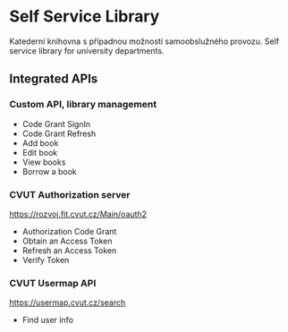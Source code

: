 # Self Service Library
Katederní knihovna s případnou možností samoobslužného provozu.
Self service library for university departments.

## Integrated APIs
### Custom API, library management
* Code Grant SignIn
* Code Grant Refresh
* Add book
* Edit book
* View books
* Borrow a book
### CVUT Authorization server
https://rozvoj.fit.cvut.cz/Main/oauth2
* Authorization Code Grant
* Obtain an Access Token
* Refresh an Access Token
* Verify Token
### CVUT Usermap API
https://usermap.cvut.cz/search
* Find user info